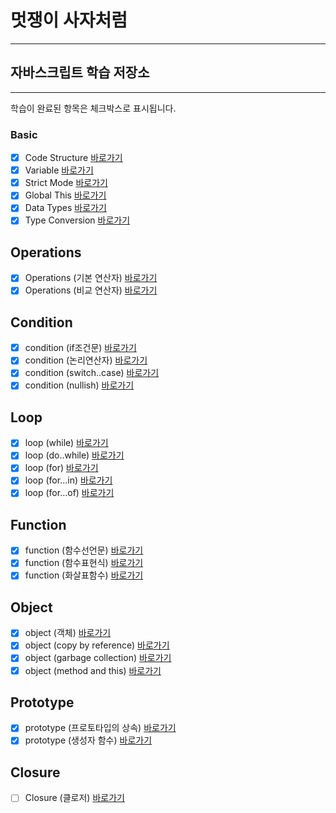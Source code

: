 # 멋쟁이 사자처럼

---

## 자바스크립트 학습 저장소

---

학습이 완료된 항목은 체크박스로 표시됩니다.

### Basic

- [x] Code Structure [바로가기](https://github.com/tuna7797/lion-javascript/blob/01.core/client/chapter/core/01.codeStructure.js)
- [x] Variable [바로가기](https://github.com/tuna7797/lion-javascript/blob/01.core/client/chapter/core/02.variables.js)
- [x] Strict Mode [바로가기](https://github.com/tuna7797/lion-javascript/blob/01.core/client/chapter/core/03.strictMode.js)
- [x] Global This [바로가기](https://github.com/tuna7797/lion-javascript/blob/01.core/client/chapter/core/04.globalThis.js)
- [x] Data Types [바로가기](https://github.com/tuna7797/lion-javascript/blob/01.core/client/chapter/core/05.dataTypes.js)
- [x] Type Conversion [바로가기](https://github.com/tuna7797/lion-javascript/blob/01.core/client/chapter/core/06.typeConversion.js)

## Operations

- [x] Operations (기본 연산자) [바로가기](https://github.com/tuna7797/lion-javascript/blob/01.core/client/chapter/core/07-1.operations.js)
- [x] Operations (비교 연산자) [바로가기](https://github.com/tuna7797/lion-javascript/blob/01.core/client/chapter/core/07-2.operations.js)

## Condition

- [x] condition (if조건문) [바로가기](https://github.com/tuna7797/lion-javascript/blob/01.core/client/chapter/core/08-1.condition.js)
- [x] condition (논리연산자) [바로가기](https://github.com/tuna7797/lion-javascript/blob/01.core/client/chapter/core/08-2.condition.js)
- [x] condition (switch..case) [바로가기](https://github.com/tuna7797/lion-javascript/blob/01.core/client/chapter/core/08-3.condition.js)
- [x] condition (nullish) [바로가기](https://github.com/tuna7797/lion-javascript/blob/01.core/client/chapter/core/08-4.condition.js)

## Loop

- [x] loop (while) [바로가기](https://github.com/tuna7797/lion-javascript/blob/01.core/client/chapter/core/09-1.loop.js)
- [x] loop (do..while) [바로가기](https://github.com/tuna7797/lion-javascript/blob/01.core/client/chapter/core/09-2.loop.js)
- [x] loop (for) [바로가기](https://github.com/tuna7797/lion-javascript/blob/01.core/client/chapter/core/09-3.loop.js)
- [x] loop (for...in) [바로가기](https://github.com/tuna7797/lion-javascript/blob/01.core/client/chapter/core/09-4.loop.js)
- [x] loop (for...of) [바로가기](https://github.com/tuna7797/lion-javascript/blob/01.core/client/chapter/core/09-5.loop.js)

## Function

- [x] function (함수선언문) [바로가기](https://github.com/tuna7797/lion-javascript/blob/01.core/client/chapter/core/10-1.function.js)
- [x] function (함수표현식) [바로가기](https://github.com/tuna7797/lion-javascript/blob/01.core/client/chapter/core/10-2.function.js)
- [x] function (화살표함수) [바로가기](https://github.com/tuna7797/lion-javascript/blob/01.core/client/chapter/core/10-3.function.js)

## Object

- [x] object (객체) [바로가기](https://github.com/tuna7797/lion-javascript/blob/01.core/client/chapter/core/11-1.object.js)
- [x] object (copy by reference) [바로가기](https://github.com/tuna7797/lion-javascript/blob/01.core/client/chapter/core/11-2.object.js)
- [x] object (garbage collection) [바로가기](https://github.com/tuna7797/lion-javascript/blob/01.core/client/chapter/core/11-3.object.js)
- [x] object (method and this) [바로가기](https://github.com/tuna7797/lion-javascript/blob/01.core/client/chapter/core/11-4.object.js)

## Prototype

- [x] prototype (프로토타입의 상속) [바로가기](https://github.com/tuna7797/lion-javascript/blob/01.core/client/chapter/core/12-1.prototype.js)
- [x] prototype (생성자 함수) [바로가기](https://github.com/tuna7797/lion-javascript/blob/01.core/client/chapter/core/12-2.prototype.js)

## Closure

- [ ] Closure (클로저) [바로가기](https://github.com/tuna7797/lion-javascript/blob/01.core/client/chapter/core/13.closure.js)
